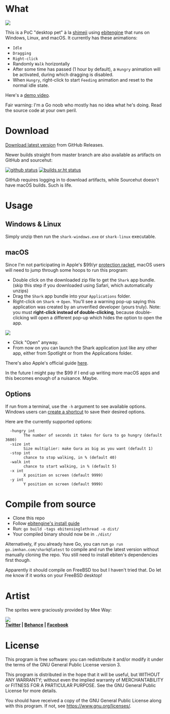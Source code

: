 # What

![](https://user-images.githubusercontent.com/1446315/177188223-ad9759c9-4ef4-44e0-84d8-03cfd46129b8.png)

This is a PoC "desktop pet" à la [shimeji][1] using [ebitengine][2] that runs
on Windows, Linux, and macOS. It currently has these animations:

- `Idle`
- `Dragging`
- `Right-click`
- Randomly `Walk` horizontally
- After some time has passed (1 hour by default), a `Hungry` animation will be
  activated, during which dragging is disabled.
- When `Hungry`, right-click to start `Feeding` animation and reset to the
  normal idle state.

Here's a [demo video](https://user-images.githubusercontent.com/1446315/178103169-006c2bc0-ebb9-4014-aba5-8a1fbc3d0733.mp4).

Fair warning: I'm a Go noob who mostly has no idea what he's doing.
Read the source code at your own peril.

# Download

[Download latest version][5] from GitHub Releases.

Newer builds straight from master branch are also available as artifacts on
GitHub and sourcehut:

[![github status](https://github.com/nhanb/shark/actions/workflows/main.yml/badge.svg)][gh]
[![builds.sr.ht status](https://builds.sr.ht/~nhanb/shark/commits/master.svg)][srht]

GitHub requires logging in to download artifacts, while Sourcehut doesn't have
macOS builds. Such is life.

# Usage

## Windows & Linux

Simply unzip then run the `shark-windows.exe` or `shark-linux` executable.

## macOS

Since I'm not participating in Apple's $99/yr [protection racket][pr], macOS
users will need to jump through some hoops to run this program:

- Double click on the downloaded zip file to get the `Shark` app bundle.
  (skip this step if you downloaded using Safari, which automatically unzips)
- Drag the `Shark` app bundle into your `Applications` folder.
- Right-click on `Shark` -> `Open`. You'll see a warning pop-up saying this
  application was created by an unverified developer (yours truly). Note: you
  must **right-click instead of double-clicking**, because double-clicking will
  open a different pop-up which hides the option to open the app.

![](https://user-images.githubusercontent.com/1446315/178136989-247b5d70-ee37-47a6-95b2-a726103b95f3.png)

- Click "Open" anyway.
- From now on you can launch the Shark application just like any other app,
  either from Spotlight or from the Applications folder.

There's also Apple's official guide [here][apple-guide].

In the future I might pay the $99 if I end up writing more macOS apps and this
becomes enough of a nuisance. Maybe.

## Options

If run from a terminal, use the `-h` argument to see available options.
Windows users can [create a shortcut][7] to save their desired options.

Here are the currently supported options:

```
  -hungry int
        The number of seconds it takes for Gura to go hungry (default 3600)
  -size int
        Size multiplier: make Gura as big as you want (default 1)
  -stop int
        chance to stop walking, in % (default 40)
  -walk int
        chance to start walking, in % (default 5)
  -x int
        X position on screen (default 9999)
  -y int
        Y position on screen (default 9999)
```

# Compile from source

- Clone this repo
- Follow [ebitengine's install guide][6]
- Run: `go build -tags ebitensinglethread -o dist/`
- Your compiled binary should now be in `./dist/`

Alternatively, if you already have Go, you can run `go run
go.imnhan.com/shark@latest` to compile and run the latest version without
manually cloning the repo. You still need to install ebiten's dependencies
first though.

Apparently it should compile on FreeBSD too but I haven't tried that.
Do let me know if it works on your FreeBSD desktop!

# Artist

The sprites were graciously provided by Mee Way:

![](https://user-images.githubusercontent.com/1446315/176449384-7a06250d-7dfe-4371-b998-707ddbda66b1.jpg)  
**[Twitter][8] | [Behance][3] | [Facebook][4]**

# License

This program is free software: you can redistribute it and/or modify it under
the terms of the GNU General Public License version 3.

This program is distributed in the hope that it will be useful, but WITHOUT ANY
WARRANTY; without even the implied warranty of MERCHANTABILITY or FITNESS FOR A
PARTICULAR PURPOSE. See the GNU General Public License for more details.

You should have received a copy of the GNU General Public License along with
this program. If not, see <https://www.gnu.org/licenses/>.

[1]: https://shimejis.xyz/
[2]: https://ebiten.org/
[3]: https://www.behance.net/meeway/projects
[4]: https://www.facebook.com/meexway
[5]: https://github.com/nhanb/shark/releases/latest
[6]: https://ebiten.org/documents/install.html
[7]: https://superuser.com/questions/29569/how-to-add-command-line-options-to-shortcut
[8]: https://twitter.com/mee_way

[srht]: https://builds.sr.ht/~nhanb/shark/commits/master
[gh]: https://github.com/nhanb/shark/actions/workflows/main.yml
[pr]: https://developer.apple.com/documentation/security/notarizing_macos_software_before_distribution
[apple-guide]: https://support.apple.com/en-vn/guide/mac-help/mh40616/mac
